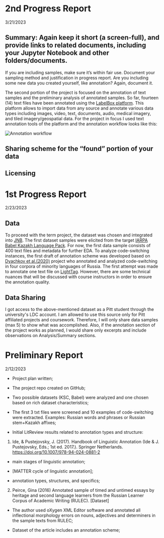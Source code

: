 # 2nd Progress Report

3/21/2023

## Summary: Again keep it short (a screen-full), and provide links to related documents, including your Jupyter Notebook and other folders/documents.
If you are including samples, make sure it’s within fair use. Document your sampling method and justification in progress report.
Are you including some new data you created yourself, like annotation? Again, document it.

The second portion of the project is focused on the annotation of text samples and the preliminary analysis of annotated samples. So far, fourteen (14) text files have been annotated using the [LabelBox platform](https://docs.labelbox.com/docs/overview). This platform allows to import data from any source and annotate various data types including images, video, text, documents, audio, medical imagery, and tiled imagery/geospatial data. For the project in focus I used text annotation tools of the platform and the annotation workflow looks like this:

![Annotation workflow](annotation-workflow.jpeg)


## Sharing scheme for the “found” portion of your data

## Licensing


# 1st Progress Report

2/23/2023

## Data 

To proceed with the term project, the dataset was chosen and integrated into [JNB](http://localhost:8888/notebooks/Documents/Data_Science/Kazakh-Russian-Code-Switching-Analysis/Kaz-Rus-code-switching-dataset.ipynb#References:). The first dataset samples were elicited from the target [IARPA Babel Kazakh Language Pack](https://catalog.ldc.upenn.edu/LDC2018S13). For now, the first data sample consists of 400 text files and metadata  for further EDA. To analyze code-switching instances, the first draft of annotation scheme was developed based on [Dyachkov et al.(2020)](https://www.dialog-21.ru/media/5085/dyachkovvvplusetal-101.pdf) project who annotated and analyzed code-switching in four corpora of minority languages of Russia. The first attempt was made to annotate one text file on [LightTag](https://www.lighttag.io/). However, there are some technical nuances that will be discussed with course instructors in order to ensure the annotation quality. 

## Data Sharing

I got access to the above-mentioned dataset as a Pitt student through the university's LDC account. I am allowed to use this source only for Pitt affiliated projects and coursework. Therefore, I will only share data samples (max 5) to show what was accomplished. Also, if the annotation section of the project works as planned, I would share only excerpts and include observations on Analysis/Summary sections.



# Preliminary Report

2/12/2023


- Project plan written;

- The project repo created on GitHub;

- Two possible datasets (KSC, Babel) were analyzed and one chosen based on rich dataset characteristics;

- The first 3 txt files were screened and 10 examples of code-switching were extracted. Examples: Russian words and phrases or Russian stem+Kazakh affixes;
 
- Initial LitReview results related to annotation types and structure:

1. Ide, & Pustejovsky, J. (2017). Handbook of Linguistic Annotation (Ide & J. Pustejovsky, Eds.;   1st ed. 2017.). Springer Netherlands. https://doi.org/10.1007/978-94-024-0881-2

- main stages of linguistic annotation;

- [MATTER cycle of linguistic annotation];

- annotation types, structures, and specifics;

2. Peirce, Gina (2016) Annotated sample of timed and untimed essays by heritage and second language learners from the Russian Learner Corpus of Academic Writing (RULEC). [Dataset]

- The author used oXygen XML Editor software and annotated all inflectional morphology errors 	on nouns, adjectives and determiners in the sample texts from RULEC; 

- Dataset of the article includes an annotation scheme;






	







